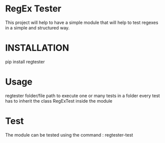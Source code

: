# RegEx Tester

This project will help to have a simple module that will help to test regexes in a simple and structured way.

# INSTALLATION 

pip install regtester

# Usage

regtester folder/file path to execute one or many tests in a folder
every test has to inherit the class RegExTest inside the module

# Test

The module can be tested using the command : regtester-test
